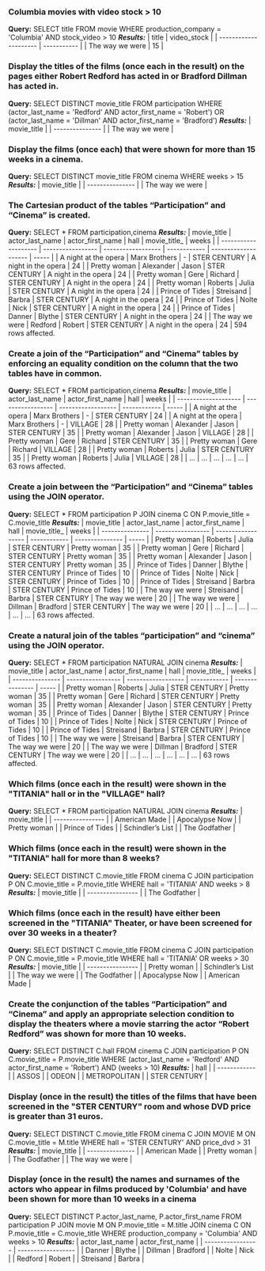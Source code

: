 ### Columbia movies with video stock > 10
**Query:**
          SELECT title
          FROM movie
          WHERE production_company = 'Columbia' AND stock_video > 10
***Results:***
         | title                 | video_stock |
         | --------------------- | ----------- |
         | The way we were       | 15          |

### Display the titles of the films (once each in the result) on the pages either Robert Redford has acted in or Bradford Dillman has acted in.
**Query:**
          SELECT DISTINCT movie_title
          FROM participation
          WHERE (actor_last_name = 'Redford' AND actor_first_name = 'Robert') OR (actor_last_name = 'Dillman' AND actor_first_name = 'Bradford')
***Results:***
          | movie_title     |
          | --------------- |
          | The way we were |

### Display the films (once each) that were shown for more than 15 weeks in a cinema.
**Query:**
          SELECT DISTINCT movie_title
          FROM cinema
          WHERE weeks > 15
***Results:***
          | movie_title     |
          | --------------- |
          | The way we were |

### The Cartesian product of the tables “Participation” and “Cinema” is created.
**Query:**
          SELECT *
          FROM participation,cinema
***Results:***
         | movie_title          | actor_last_name   | actor_first_name   | hall         | movie_title_         | weeks |
         | -------------------- | ----------------- | ------------------ | ------------ | -------------------- | ----- |
         | A night at the opera | Marx Brothers     | -                  | STER CENTURY | A night in the opera | 24    |
         | Pretty woman         | Alexander         | Jason              | STER CENTURY | A night in the opera | 24    |
         | Pretty woman         | Gere              | Richard            | STER CENTURY | A night in the opera | 24    |
         | Pretty woman         | Roberts           | Julia              | STER CENTURY | A night in the opera | 24    |
         | Prince of Tides      | Streisand         | Barbra             | STER CENTURY | A night in the opera | 24    |
         | Prince of Tides      | Nolte             | Nick               | STER CENTURY | A night in the opera | 24    |
         | Prince of Tides      | Danner            | Blythe             | STER CENTURY | A night in the opera | 24    |
         | The way we were      | Redford           | Robert             | STER CENTURY | A night in the opera | 24    |
         594 rows affected.

### Create a join of the “Participation” and “Cinema” tables by enforcing an equality condition on the column that the two tables have in common.
**Query:**
          SELECT *
          FROM participation,cinema
***Results:***
          | movie_title          | actor_last_name   | actor_first_name   | hall         | weeks |
          | -------------------- | ----------------- | ------------------ | ------------ | ----- |
          | A night at the opera | Marx Brothers     | -                  | STER CENTURY | 24    |
          | A night at the opera | Marx Brothers     | -                  | VILLAGE      | 28    |
          | Pretty woman         | Alexander         | Jason              | STER CENTURY | 35    |
          | Pretty woman         | Alexander         | Jason              | VILLAGE      | 28    |
          | Pretty woman         | Gere              | Richard            | STER CENTURY | 35    |
          | Pretty woman         | Gere              | Richard            | VILLAGE      | 28    |
          | Pretty woman         | Roberts           | Julia              | STER CENTURY | 35    |
          | Pretty woman         | Roberts           | Julia              | VILLAGE      | 28    |
          | …                    | …                 | …                  | …            | …     |
          63 rows affected.

### Create a join between the “Participation” and “Cinema” tables using the JOIN operator.
**Query:**
         SELECT *
         FROM participation P JOIN cinema C ON P.movie_title = C.movie_title
***Results:***
          | movie_title     | actor_last_name   | actor_first_name   | hall         | movie_title_    | weeks |
          | --------------- | ----------------- | ------------------ | ------------ | --------------- | ----- |
          | Pretty woman    | Roberts           | Julia              | STER CENTURY | Pretty woman    | 35    |
          | Pretty woman    | Gere              | Richard            | STER CENTURY | Pretty woman    | 35    |
          | Pretty woman    | Alexander         | Jason              | STER CENTURY | Pretty woman    | 35    |
          | Prince of Tides | Danner            | Blythe             | STER CENTURY | Prince of Tides | 10    |
          | Prince of Tides | Nolte             | Nick               | STER CENTURY | Prince of Tides | 10    |
          | Prince of Tides | Streisand         | Barbra             | STER CENTURY | Prince of Tides | 10    |
          | The way we were | Streisand         | Barbra             | STER CENTURY | The way we were | 20    |
          | The way we were | Dillman           | Bradford           | STER CENTURY | The way we were | 20    |
          | …               | …                 | …                  | …            | …               | …     |
          63 rows affected.

### Create a natural join of the tables “participation” and “cinema” using the JOIN operator.
**Query:**
        SELECT *
	      FROM participation NATURAL JOIN cinema
***Results:***
            | movie_title     | actor_last_name   | actor_first_name   | hall         | movie_title_    | weeks |
            | --------------- | ----------------- | ------------------ | ------------ | --------------- | ----- |
            | Pretty woman    | Roberts           | Julia              | STER CENTURY | Pretty woman    | 35    |
            | Pretty woman    | Gere              | Richard            | STER CENTURY | Pretty woman    | 35    |
            | Pretty woman    | Alexander         | Jason              | STER CENTURY | Pretty woman    | 35    |
            | Prince of Tides | Danner            | Blythe             | STER CENTURY | Prince of Tides | 10    |
            | Prince of Tides | Nolte             | Nick               | STER CENTURY | Prince of Tides | 10    |
            | Prince of Tides | Streisand         | Barbra             | STER CENTURY | Prince of Tides | 10    |
            | The way we were | Streisand         | Barbra             | STER CENTURY | The way we were | 20    |
            | The way we were | Dillman           | Bradford           | STER CENTURY | The way we were | 20    |
            | …               | …                 | …                  | …            | …               | …     |
            63 rows affected.

### Which films (once each in the result) were shown in the "TITANIA" hall or in the "VILLAGE" hall?
**Query:**
        SELECT *
	      FROM participation NATURAL JOIN cinema
***Results:***
            | movie_title      |
            | ---------------- |
            | American Made    |
            | Apocalypse Now   |
            | Pretty woman     |
            | Prince of Tides  |
            | Schindler’s List |
            | The Godfather    |
            
### Which films (once each in the result) were shown in the "TITANIA" hall for more than 8 weeks?
**Query:**
        SELECT DISTINCT C.movie_title
	      FROM cinema C JOIN participation P ON C.movie_title = P.movie_title
	      WHERE hall = 'TITANIA' AND weeks > 8
***Results:***
            | movie_title      |
            | ---------------- |
            | The Godfather    |
            
### Which films (once each in the result) have either been screened in the "TITANIA" Theater, or have been screened for over 30 weeks in a theater?
**Query:**
        SELECT DISTINCT C.movie_title
		    FROM cinema C JOIN participation P ON C.movie_title = P.movie_title
		    WHERE hall = 'TITANIA' OR weeks > 30
***Results:***
        | movie_title      |
        | ---------------- |
        | Pretty woman     |
        | Schindler’s List |
        | The way we were  |
        | The Godfather    |
        | Apocalypse Now   |
        | American Made    |


### Create the conjunction of the tables “Participation” and “Cinema” and apply an appropriate selection condition to display the theaters where a movie starring the actor “Robert Redford” was shown for more than 10 weeks.
**Query:**
        SELECT DISTINCT C.hall
        FROM cinema C JOIN participation P ON C.movie_title = P.movie_title
        WHERE (actor_last_name = 'Redford' AND actor_first_name = 'Robert') AND (weeks > 10)
***Results:***
        | hall         |
        | ------------ |
        | ASSOS        |
        | ODEON        |
        | METROPOLITAN |
        | STER CENTURY |
### Display (once in the result) the titles of the films that have been screened in the "STER CENTURY" room and whose DVD price is greater than 31 euros.
**Query:**
        SELECT DISTINCT C.movie_title
	      FROM cinema C JOIN MOVIE M ON C.movie_title = M.title
	      WHERE hall = 'STER CENTURY' AND price_dvd > 31
***Results:***
        | movie_title    |
        | --------------- |
        | American Made   |
        | Pretty woman    |
        | The Godfather   |
        | The way we were |
### Display (once in the result) the names and surnames of the actors who appear in films produced by 'Columbia' and have been shown for more than 10 weeks in a cinema
**Query:**
        SELECT DISTINCT P.actor_last_name, P.actor_first_name
      	FROM participation P JOIN movie M ON P.movie_title = M.title
      				JOIN cinema C ON P.movie_title = C.movie_title
      	WHERE production_company = 'Columbia' AND weeks > 10 
***Results:***
        | actor_last_name   | actor_first_name   |
        | ----------------- | ------------------ |
        | Danner            | Blythe             |
        | Dillman           | Bradford           |
        | Nolte             | Nick               |
        | Redford           | Robert             |
        | Streisand         | Barbra             |
